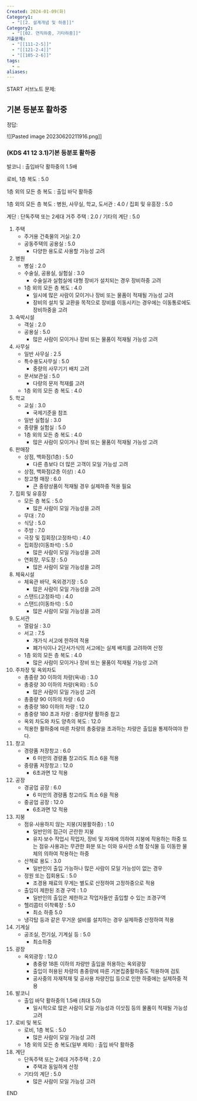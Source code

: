 ```yaml
---
Created: 2024-01-09(화)
Category1:
  - "[[2. 설계개념 및 하중]]"
Category2:
  - "[[02. 연직하중, 기타하중]]"
기출문제:
  - "[[111-2-5]]"
  - "[[121-2-4]]"
  - "[[105-2-6]]"
tags:
  - ✏️
aliases:
---
```

START
서브노트
문제:  
## 기본 등분포 활하중 
정답: 

![[Pasted image 20230620211916.png]]

### (KDS 41 12 3.1)기본 등분포 활하중

발코니 : 출입바닥 활하중의 1.5배

로비, 1층 복도 : 5.0

1층 외의 모든 층 복도 : 출입 바닥 활하중

1층 외의 모든 층 복도 : 병원, 사무실, 학교, 도서관 : 4.0 / 집회 및 유흥장 : 5.0

계단 : 단독주택 또는 2세대 거주 주택 : 2.0 / 기타의 계단 : 5.0

1. 주택
    - 주거용 건축물의 거실: 2.0
    - 공동주택의 공용실 : 5.0
        - 다양한 용도로 사용할 가능성 고려
2. 병원
    - 병실 : 2.0
    - 수술실, 공용실, 실험실 : 3.0
        - 수술실과 실험실에 대형 장비가 설치되는 경우 장비하중 고려
    - 1층 외의 모든 층 복도 : 4.0
        - 일시에 많은 사람이 모이거나 장비 또는 물품이 적재될 가능성 고려
        - 장비의 설치 및 교환을 목적으로 장비를 이동시키는 경우에는 이동통로에도 장비하중을 고려
3. 숙박시설
    - 객실 : 2.0
    - 공용실 : 5.0
        - 많은 사람이 모이거나 장비 또는 물품이 적재될 가능성 고려
4. 사무실
    - 일반 사무실 : 2.5
    - 특수용도사무실 : 5.0
        - 중량의 사무기기 배치 고려
    - 문서보관실 : 5.0
        - 다량의 문저 적재를 고려
    - 1층 외의 모든 층 복도 : 4.0
5. 학교
    - 교실 : 3.0
        - 국제기준을 참조
    - 일반 실험실 : 3.0
    - 중량물 실험실 : 5.0
    - 1층 외의 모든 층 복도 : 4.0
        - 많은 사람이 모이거나 장비 또는 물품이 적재될 가능성 고려
6. 판매장
    - 상점, 백화점(1층) : 5.0
        - 다른 층보다 더 많은 고객이 모일 가능성 고려
    - 상점, 백화점(2층 이상) : 4.0
    - 창고형 매장 : 6.0
        - 큰 중량상품이 적재될 경우 실제하중 적용 필요
7. 집회 및 유흥장
    - 모든 층 복도 : 5.0
        - 많은 사람이 모일 가능성을 고려
    - 무대 : 7.0
    - 식당 : 5.0
    - 주방 : 7.0
    - 극장 및 집회장(고정좌석) : 4.0
    - 집회장(이동좌석) : 5.0
        - 많은 사람이 모일 가능성을 고려
    - 연회장, 무도장 : 5.0
        - 많은 사람이 모일 가능성을 고려
8. 체육시설
    - 체육관 바닥, 옥외경기장 : 5.0
        - 많은 사람이 모일 가능성을 고려
    - 스탠드(고정좌석) : 4.0
    - 스탠드(이동좌석) : 5.0
        - 많은 사람이 모일 가능성을 고려
9. 도서관
    - 열람실 : 3.0
    - 서고 : 7.5
        - 개가식 서고에 한하여 적용
        - 폐가식이나 2단서가식의 서고에는 실제 배치를 고려하여 산정
    - 1층 외의 모든 층 복도 : 4.0
        - 많은 사람이 모이거나 장비 또는 물품이 적재될 가능성 고려
10. 주차장 및 옥외차도
    - 총중량  30 이하의 차량(옥내) : 3.0
    - 총중량 30 이하의 차량(옥외) : 5.0
        - 많은 사람이 모일 가능성 고려
    - 총중량 90 이하의 차량 : 6.0
    - 총중량 180 이하의 차량 : 12.0
    - 총중량 180 초과 차량 : 중량차량 활하중 참고
    - 옥외 차도와 차도 양측의 복도 : 12.0
    - 적용한 활하중에 따른 차량의 총중량을 초과하는 차량은 출입을 통제하여야 한다.
11. 창고
    - 경량품 저장창고 : 6.0
        - 6 미만의 경량품 창고라도 최소 6을 적용
    - 중량품 저장창고 : 12.0
        - 6초과면 12 적용
12. 공장
    - 경공업 공장 : 6.0
        - 6 미만의 경량품 창고라도 최소 6을 적용
    - 중공업 공장 : 12.0
        - 6초과면 12 적용
13. 지붕
    - 점유∙사용하지 않는 지붕(지붕활하중) : 1.0
        - 일반인의 접근이 곤란한 지붕
        - 유지∙보수 작업시 작업자, 장비 및 자재에 의하여 지붕에 작용하는 하중 또는 점유∙사용과는 무관한 화분 또는 이와 유사한 소형 장식물 등 이동한 물체의 의하여 작용하는 하중
    - 산책로 용도 : 3.0
        - 일반인이 출입 가능하나 많은 사람이 모일 가능성이 없는 경우
    - 정원 또는 집회용도 : 5.0
        - 조경용 재료의 무게는 별도로 산정하여 고정하중으로 적용
    - 출입이 제한된 조경 구역 : 1.0
        - 일반인의 출입은 제한하고 작업자들만 출입할 수 있는 조경구역
    - 헬리콥터 이착륙장 : 5.0
        - 최소 하중 5.0
    - 냉각탑 등과 같은 무거운 설비를 설치하는 경우 실제하중 산정하여 적용
14. 기계실
    - 공조실, 전기실, 기계실 등 : 5.0
        - 최소하중
15. 광장
    - 옥외광장 : 12.0
        - 총중량 18톤 이하의 차량만 출입을 허용하는 옥외광장
        - 출입이 허용된 차량의 총중량에 따른 기본집중활하중도 적용하여 검토
        - 공사중의 자재적재 및 공사용 차량진입 등으로 인한 하중에는 실제하중 적용
16. 발코니
    - 출입 바닥 활하중의 1.5배 (최대 5.0)
        - 일시적으로 많은 사람이 모일 가능성과 이삿짐 등의 물품이 적재될 가능성 고려
17. 로비 및 복도
    - 로비, 1층 복도 : 5.0
        - 많은 사람이 모일 가능성 고려
    - 1층 외의 모든 층 복도(일부 제외) : 출입 바닥 활하중
18. 계단
    - 단독주택 또는 2세대 거주주택 : 2.0
        - 주택과 동일하게 산정
    - 기타의 계단 : 5.0
        - 많은 사람이 모일 가능성 고려
<!--ID: 1687265196534-->
END